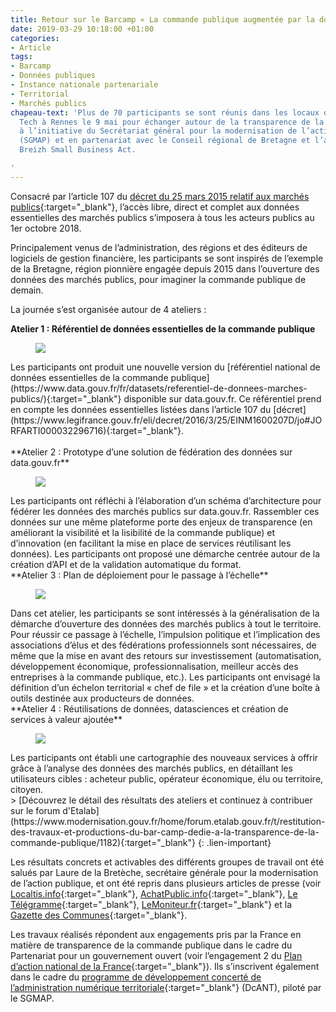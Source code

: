 ```yaml
---
title: Retour sur le Barcamp « La commande publique augmentée par la donnée »
date: 2019-03-29 10:18:00 +01:00
categories:
- Article
tags:
- Barcamp
- Données publiques
- Instance nationale partenariale
- Territorial
- Marchés publics
chapeau-text: 'Plus de 70 participants se sont réunis dans les locaux de la French
  Tech à Rennes le 9 mai pour échanger autour de la transparence de la commande publique,
  à l’initiative du Secrétariat général pour la modernisation de l’action publique
  (SGMAP) et en partenariat avec le Conseil régional de Bretagne et l’association
  Breizh Small Business Act.

'
---
```


Consacré par l’article 107 du [décret du 25 mars 2015 relatif aux marchés publics](https://www.legifrance.gouv.fr/eli/decret/2016/3/25/EINM1600207D/jo#JORFARTI000032296716){:target="_blank"}, l’accès libre, direct et complet aux données essentielles des marchés publics s’imposera à tous les acteurs publics au 1er octobre 2018.

Principalement venus de l’administration, des régions et des éditeurs de logiciels de gestion financière, les participants se sont inspirés de l’exemple de la Bretagne, région pionnière engagée depuis 2015 dans l’ouverture des données des marchés publics, pour imaginer la commande publique de demain.

La journée s’est organisée autour de 4 ateliers :

**Atelier 1 : Référentiel de données essentielles de la commande publique**
<figure class='image-left' style='width: 40%; margin-right: 10px;'><img src="/uploads/capture-at1-300x218.png"/>
</figure>Les participants ont produit une nouvelle version du [référentiel national de données essentielles de la commande publique](https://www.data.gouv.fr/fr/datasets/referentiel-de-donnees-marches-publics/){:target="_blank"} disponible sur data.gouv.fr. Ce référentiel prend en compte les données essentielles listées dans l’article 107 du [décret](https://www.legifrance.gouv.fr/eli/decret/2016/3/25/EINM1600207D/jo#JORFARTI000032296716){:target="_blank"}.<br>
<br>
**Atelier 2 : Prototype d’une solution de fédération des données sur data.gouv.fr**
<figure class='image-left' style='width: 40%; margin-right: 10px;'><img src="/uploads/capture-at2-300x227_0.png"/>
</figure>Les participants ont réfléchi à l’élaboration d’un schéma d’architecture pour fédérer les données des marchés publics sur data.gouv.fr. Rassembler ces données sur une même plateforme porte des enjeux de transparence (en améliorant la visibilité et la lisibilité de la commande publique) et d’innovation (en facilitant la mise en place de services réutilisant les données). Les participants ont proposé une démarche centrée autour de la création d’API et de la validation automatique du format.
<br>
**Atelier 3 : Plan de déploiement pour le passage à l’échelle**
<figure class='image-left' style='width: 40%; margin-right: 10px;'><img src="/uploads/capture-at1-300x218-3adec7.png"/>
</figure>Dans cet atelier, les participants se sont intéressés à la généralisation de la démarche d’ouverture des données des marchés publics à tout le territoire. Pour réussir ce passage à l’échelle, l’impulsion politique et l’implication des associations d’élus et des fédérations professionnels sont nécessaires, de même que la mise en avant des retours sur investissement (automatisation, développement économique, professionnalisation, meilleur accès des entreprises à la commande publique, etc.). Les participants ont envisagé la définition d’un échelon territorial « chef de file » et la création d’une boîte à outils destinée aux producteurs de données.
<br>
**Atelier 4 : Réutilisations de données, datasciences et création de services à valeur ajoutée**
<figure class='image-left' style='width: 40%; margin-right: 10px;'><img src="/uploads/captureb-300x213.png"/>
</figure>Les participants ont établi une cartographie des nouveaux services à offrir grâce à l’analyse des données des marchés publics, en détaillant les utilisateurs cibles : acheteur public, opérateur économique, élu ou territoire, citoyen.
<br>
> [Découvrez le détail des résultats des ateliers et continuez à contribuer sur le forum d'Etalab](https://www.modernisation.gouv.fr/home/forum.etalab.gouv.fr/t/restitution-des-travaux-et-productions-du-bar-camp-dedie-a-la-transparence-de-la-commande-publique/1182){:target="_blank"}
{: .lien-important}

Les résultats concrets et activables des différents groupes de travail ont été salués par Laure de la Bretèche, secrétaire générale pour la modernisation de l’action publique, et ont été repris dans plusieurs articles de presse (voir [Localtis.info](http://breizhsmallbusinessact.fr/wp-content/uploads/2016/03/Localtis.info-17mai2016-Open-data-_-la-Bretagne-principal-initiateur-du-futur-r%C3%A9f%C3%A9rentiel-national-des-donn%C3%A9es-essentielles-de-march%C3%A9s-publics.pdf){:target="_blank"}, [AchatPublic.info](http://breizhsmallbusinessact.fr/wp-content/uploads/2016/03/Localtis.info-17mai2016-Open-data-_-la-Bretagne-principal-initiateur-du-futur-r%C3%A9f%C3%A9rentiel-national-des-donn%C3%A9es-essentielles-de-march%C3%A9s-publics.pdf){:target="_blank"}, [Le Télégramme](http://breizhsmallbusinessact.fr/wp-content/uploads/2012/04/LeT%C3%A9l%C3%A9gramme-6mai2016.pdf){:target="_blank"}, [LeMoniteur.fr](http://breizhsmallbusinessact.fr/wp-content/uploads/2016/03/LeMoniteur-10mai2016-La-Bretagne-teste-la-commande-publique-2.0.pdf){:target="_blank"} et la [Gazette des Communes](http://breizhsmallbusinessact.fr/wp-content/uploads/2016/03/Lagazette.fr-12mai2016-Quand-l%E2%80%99ouverture-des-donn%C3%A9es-augmente-la-commande-publique.pdf){:target="_blank"}.

Les travaux réalisés répondent aux engagements pris par la France en matière de transparence de la commande publique dans le cadre du Partenariat pour un gouvernement ouvert (voir l’engagement 2 du [Plan d’action national de la France](http://www.modernisation.gouv.fr/laction-publique-se-transforme/en-ouvrant-les-donnees-publiques/gouvernement-ouvert-la-france-publie-son-plan-daction-national-ogp){:target="_blank"}). Ils s’inscrivent également dans le cadre du [programme de développement concerté de l’administration numérique territoriale](https://www.modernisation.gouv.fr/home/commande-publique-simplifiee-dematerialisee-territoires-lancent-prefiguration){:target="_blank"} (DcANT), piloté par le SGMAP.